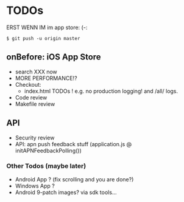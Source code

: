 # TODOs

ERST WENN IM im app store: (-:

    $ git push -u origin master



## onBefore: iOS App Store

* search XXX now
* MORE PERFORMANCE!?
* Checkout:
    * index.html TODOs ! e.g. no production logging! and /all/ logs.
* Code review
* Makefile review

## API
* Security review
* API: apn push feedback stuff (application.js @ initAPNFeedbackPolling())

### Other Todos (maybe later)
* Android App ? (fix scrolling and you are done?)
* Windows App ?
* Android 9-patch images? via sdk tools...
